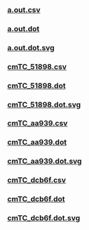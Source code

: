 ### [a.out.csv](a.out.csv)
### [a.out.dot](a.out.dot)
### [a.out.dot.svg](a.out.dot.svg)
### [cmTC_51898.csv](cmTC_51898.csv)
### [cmTC_51898.dot](cmTC_51898.dot)
### [cmTC_51898.dot.svg](cmTC_51898.dot.svg)
### [cmTC_aa939.csv](cmTC_aa939.csv)
### [cmTC_aa939.dot](cmTC_aa939.dot)
### [cmTC_aa939.dot.svg](cmTC_aa939.dot.svg)
### [cmTC_dcb6f.csv](cmTC_dcb6f.csv)
### [cmTC_dcb6f.dot](cmTC_dcb6f.dot)
### [cmTC_dcb6f.dot.svg](cmTC_dcb6f.dot.svg)
